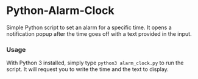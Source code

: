 # Python-Alarm-Clock
Simple Python script to set an alarm for a specific time.
It opens a notification popup after the time goes off with a text provided in the input.

### Usage
With Python 3 installed, simply type `python3 alarm_clock.py` to run the script.
It will request you to write the time and the text to display.
